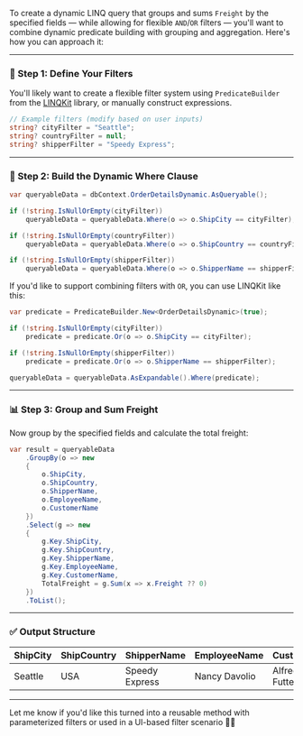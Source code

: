 ﻿To create a dynamic LINQ query that groups and sums `Freight` by the specified fields — while allowing for flexible `AND`/`OR` filters — you'll want to combine dynamic predicate building with grouping and aggregation. Here's how you can approach it:

---

### 🧠 Step 1: Define Your Filters
You'll likely want to create a flexible filter system using `PredicateBuilder` from the [LINQKit](https://github.com/scottksmith95/LINQKit) library, or manually construct expressions.

```csharp
// Example filters (modify based on user inputs)
string? cityFilter = "Seattle";
string? countryFilter = null;
string? shipperFilter = "Speedy Express";
```

---

### 🔧 Step 2: Build the Dynamic Where Clause

```csharp
var queryableData = dbContext.OrderDetailsDynamic.AsQueryable();

if (!string.IsNullOrEmpty(cityFilter))
    queryableData = queryableData.Where(o => o.ShipCity == cityFilter);

if (!string.IsNullOrEmpty(countryFilter))
    queryableData = queryableData.Where(o => o.ShipCountry == countryFilter);

if (!string.IsNullOrEmpty(shipperFilter))
    queryableData = queryableData.Where(o => o.ShipperName == shipperFilter);
```

If you'd like to support combining filters with `OR`, you can use LINQKit like this:

```csharp
var predicate = PredicateBuilder.New<OrderDetailsDynamic>(true);

if (!string.IsNullOrEmpty(cityFilter))
    predicate = predicate.Or(o => o.ShipCity == cityFilter);

if (!string.IsNullOrEmpty(shipperFilter))
    predicate = predicate.Or(o => o.ShipperName == shipperFilter);

queryableData = queryableData.AsExpandable().Where(predicate);
```

---

### 📊 Step 3: Group and Sum Freight

Now group by the specified fields and calculate the total freight:

```csharp
var result = queryableData
    .GroupBy(o => new 
    { 
        o.ShipCity, 
        o.ShipCountry, 
        o.ShipperName, 
        o.EmployeeName, 
        o.CustomerName 
    })
    .Select(g => new 
    {
        g.Key.ShipCity,
        g.Key.ShipCountry,
        g.Key.ShipperName,
        g.Key.EmployeeName,
        g.Key.CustomerName,
        TotalFreight = g.Sum(x => x.Freight ?? 0)
    })
    .ToList();
```

---

### ✅ Output Structure

| ShipCity | ShipCountry | ShipperName | EmployeeName | CustomerName | TotalFreight |
|----------|-------------|-------------|---------------|---------------|----------------|
| Seattle  | USA         | Speedy Express | Nancy Davolio | Alfreds Futterkiste | 350.45 |

---

Let me know if you'd like this turned into a reusable method with parameterized filters or used in a UI-based filter scenario 👨‍💻